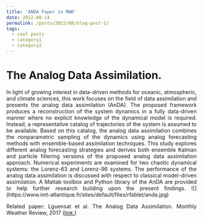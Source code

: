 ```yaml
---
title: 'ANDA Paper in MWR'
date: 2012-08-14
permalink: /posts/2012/08/blog-post-1/
tags:
  - cool posts
  - category1
  - category2
---
```


The Analog Data Assimilation. 
======
<div style="text-align: justify"> 
In light of growing interest in data-driven methods for oceanic, atmospheric, and climate sciences, this work focuses on the field of data assimilation and presents the analog data assimilation (AnDA). The proposed framework produces a reconstruction of the system dynamics in a fully data-driven manner where no explicit knowledge of the dynamical model is required. Instead, a representative catalog of trajectories of the system is assumed to be available. Based on this catalog, the analog data assimilation combines the nonparametric sampling of the dynamics using analog forecasting methods with ensemble-based assimilation techniques. This study explores different analog forecasting strategies and derives both ensemble Kalman and particle filtering versions of the proposed analog data assimilation approach. Numerical experiments are examined for two chaotic dynamical systems: the Lorenz-63 and Lorenz-96 systems. The performance of the analog data assimilation is discussed with respect to classical model-driven assimilation. A Matlab toolbox and Python library of the AnDA are provided to help further research building upon the present findings. 
![](https://www.imt-atlantique.fr/sites/default/files/rfablet/anda.jpg)


Related paper: Lguensat et al. The Analog Data Assimilation. Monthly Weather Review, 2017 (<a href= "https://www.researchgate.net/publication/309742591_The_Analog_Data_Assimilation">link.</a>)
</div>
